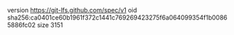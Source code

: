 version https://git-lfs.github.com/spec/v1
oid sha256:ca0401ce60b1961f372c1441c769269423275f6a064099354f1b00865886fc02
size 3151
